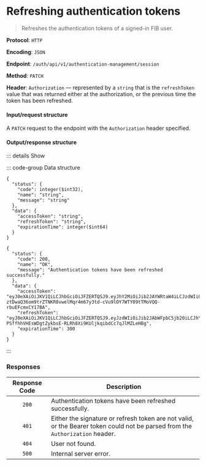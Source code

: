 # Refreshing authentication tokens

> Refreshes the authentication tokens of a signed-in FIB user.

**Protocol**: `HTTP`

**Encoding**: `JSON`

**Endpoint**: `/auth/api/v1/authentication-management/session`

**Method**: `PATCH`

**Header**: `Authorization` — represented by a `string` that is the `refreshToken` value that was returned either at the authorization, or the previous time the token has been refreshed.

#### Input/request structure

A `PATCH` request to the endpoint with the `Authorization` header specified.

#### Output/response structure

::: details Show

::: code-group Data structure

```json5 [Structure]
{
  "status": {
    "code": integer($int32),
    "name": "string",
    "message": "string"
  },
  "data": {
    "accessToken": "string",
    "refreshToken": "string",
    "expirationTime": integer($int64)
  }
}
```

```json5 [Example]
{
  "status": {
    "code": 200,
    "name": "OK",
    "message": "Authentication tokens have been refreshed successfully."
  },
  "data": {
    "accessToken": "eyJ0eXAiOiJKV1QiLCJhbGciOiJFZERTQSJ9.eyJhY2MiOiJib2JAYWRtaW4iLCJzdWIiOiJib2JAbWFpbC5jb20iLCJyb2xlIjoiUk9MRV9BRE1JTiIsImV4cCI6MTcwMzI2MTU3NCwianRpIjoiOGUxNzgzZDgtNGE1Yi00ZGQ0LWI3OGQtYjUwNTY1NDAwNTAzIn0.BUqeWAnkqtE6oKc-ztDwaQ36om9trZTNKR8vwelMqr4m67y3td-cVu9lOY7WTY09tTMoVQQ-rbuEFcmxCY17BA",
    "refreshToken": "eyJ0eXAiOiJKV1QiLCJhbGciOiJFZERTQSJ9.eyJzdWIiOiJib2JAbWFpbC5jb20iLCJhY2p0aSI6IjhlMTc4M2Q4LTRhNWItNGRkNC1iNzhkLWI1MDU2NTQwMDUwMyIsImV4cCI6MTcwMzM0NzY3NCwianRpIjoiYTZmYmQ5ZjktZThkZC00YzBmLWJhNDYtNDlkMDE5MDg2MjZhIn0.LUBHyyqMMRpQ81jsd08Ip5Yft7IeWtwYWO-PSffhhVHEsWDgtZykbsE-RLRh8Xi9KUljkqibdCc7qJlMZLeHBg",
    "expirationTime": 300
  }
}
```

:::

### Responses

| Response Code | Description                                                                                                                   |
| :-----------: | ----------------------------------------------------------------------------------------------------------------------------- |
| `200`         | Authentication tokens have been refreshed successfully.                                                                       |
| `401`         | Either the signature or refresh token are not valid, or the Bearer token could not be parsed from the `Authorization` header. |
| `404`         | User not found.                                                                                                               |
| `500`         | Internal server error.                                                                                                        |
